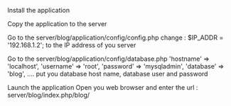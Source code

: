 Install the application<br>

Copy the application to the server

Go to the server/blog/application/config/config.php 
  change : $IP_ADDR = '192.168.1.2'; to the IP address of you server 

Go to the server/blog/application/config/database.php 
  'hostname' => 'localhost',
  'username' => 'root',
  'password' => 'mysqladmin',
  'database' => 'blog',
  ....
  put you database host name, database user and password



Launch the application 
  Open you web browser and enter the url : server/blog/index.php/blog/
  
